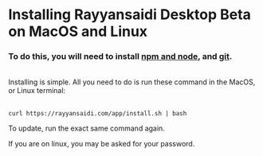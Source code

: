 # Installing Rayyansaidi Desktop Beta on MacOS and Linux

### To do this, you will need to install [npm and node](https://nodejs.org/en/), and [git](https://git-scm.com/downloads).

<br>
Installing is simple. All you need to do is run these command in the MacOS, or Linux terminal:
<br><br>
<pre><code>curl https://rayyansaidi.com/app/install.sh | bash
</code></pre>

To update, run the exact same command again.

If you are on linux, you may be asked for your password.
